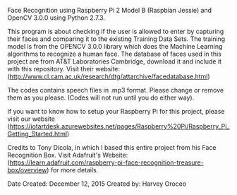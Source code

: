 Face Recognition using Raspberry Pi 2 Model B (Raspbian Jessie) and OpenCV 3.0.0 using Python 2.7.3.

This program is about checking if the user is allowed to enter by capturing their faces and comparing it to the existing Training Data Sets. The training model is from the OPENCV 3.0.0 library which does the Machine Learning algorithms to recognize a human face. The database of faces used in this project are from AT&T Laboratories Cambridge, download it and include it with this repository. Visit their website: (http://www.cl.cam.ac.uk/research/dtg/attarchive/facedatabase.html)

The codes contains speech files in .mp3 format. Please change or remove them as you please. (Codes will not run until you do either way).

If you want to know how to setup your Raspberry Pi for this project, please visit our website (https://iotartdesk.azurewebsites.net/pages/Raspberry%20Pi/Raspberry_Pi_Getting_Started.html)

Credits to Tony Dicola, in which I based this entire project from his Face Recognition Box. Visit Adafruit's Website: (https://learn.adafruit.com/raspberry-pi-face-recognition-treasure-box/overview) for more details.

Date Created: December 12, 2015 Created by: Harvey Oroceo
